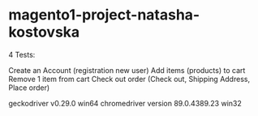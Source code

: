 # magento1-project-natasha-kostovska

4 Tests:

Create an Account (registration new user)
Add items (products) to cart 
Remove 1 item from cart
Check out order (Check out, Shipping Address, Place order)

geckodriver v0.29.0 win64
chromedriver version 89.0.4389.23 win32
